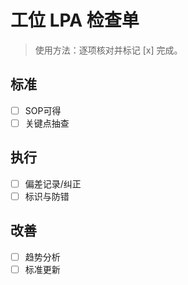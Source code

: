 # 工位 LPA 检查单

> 使用方法：逐项核对并标记 [x] 完成。

## 标准

- [ ] SOP可得
- [ ] 关键点抽查

## 执行

- [ ] 偏差记录/纠正
- [ ] 标识与防错

## 改善

- [ ] 趋势分析
- [ ] 标准更新

